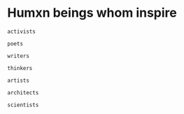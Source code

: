 # Humxn beings whom inspire 

`activists`

`poets`

`writers`

`thinkers`

`artists`

`architects`

`scientists`
